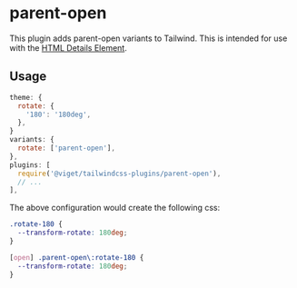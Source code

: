 # parent-open

This plugin adds parent-open variants to Tailwind. This is intended for use with the [HTML Details Element](https://developer.mozilla.org/en-US/docs/Web/HTML/Element/details).

## Usage

```js
theme: {
  rotate: {
    '180': '180deg',
  },
}
variants: {
  rotate: ['parent-open'],
},
plugins: [
  require('@viget/tailwindcss-plugins/parent-open'),
  // ...
],
```

The above configuration would create the following css:

```css
.rotate-180 {
  --transform-rotate: 180deg;
}

[open] .parent-open\:rotate-180 {
  --transform-rotate: 180deg;
}
```
